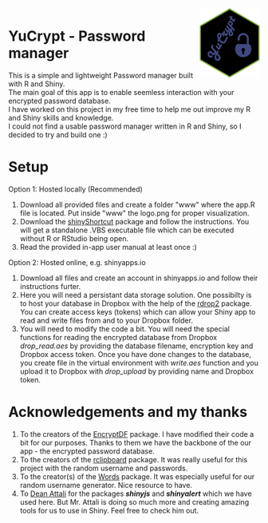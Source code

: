 <img src="YuCrypt-logo.png" align="right" width=120 height=139 alt="" />

# YuCrypt - Password manager
This is a simple and lightweight Password manager built with R and Shiny.\
The main goal of this app is to enable seemless interaction with your encrypted password database.\
I have worked on this project in my free time to help me out improve my R and Shiny skills and knowledge.\
I could not find a usable password manager written in R and Shiny, so I decided to try and build one :)

# Setup
Option 1: Hosted locally (Recommended)
1. Download all provided files and create a folder "www" where the app.R file is located. Put inside "www" the logo.png for proper visualization.
2. Download the [shinyShortcut](https://cran.r-project.org/web/packages/shinyShortcut/README.html) package and follow the instructions. You will get a standalone .VBS executable file which can be executed without R or RStudio being open.
3. Read the provided in-app user manual at least once :)

Option 2: Hosted online, e.g. shinyapps.io
1. Download all files and create an account in shinyapps.io and follow their instructions furter.
2. Here you will need a persistant data storage solution. One possibilty is to host your database in Dropbox with the help of the [rdrop2](https://cran.r-project.org/web/packages/rdrop2/) package. You can create access keys (tokens) which can allow your Shiny app to read and write files from and to your Dropbox folder.
3. You will need to modify the code a bit. You will need the special functions for reading the encrypted database from Dropbox _drop_read.aes_ by providing the database filename, encryption key and Dropbox access token. Once you have done changes to the database, you create file in the virtual environment with _write.aes_ function and you upload it to Dropbox with _drop_upload_ by providing name and Dropbox token.

# Acknowledgements and my thanks
1. To the creators of the [EncryptDF](https://github.com/UW-L-S-Academic-Information-Management/EncryptDF) package. I have modified their code a bit for our purposes. Thanks to them we have the backbone of the our app - the encrypted password database.
2. To the creators of the [rclipboard](https://github.com/sbihorel/rclipboard/) package. It was really useful for this project with the random username and passwords.
3. To the creator(s) of the [Words](mailto:condwanaland@gmail.com) package. It was especially useful for our random username generator. Nice resource to have.
4. To [Dean Attali](https://deanattali.com/) for the packages _**shinyjs**_ and _**shinyalert**_ which we have used here. But Mr. Attali is doing so much more and creating amazing tools for us to use in Shiny. Feel free to check him out.
